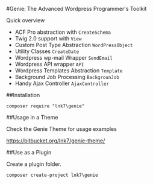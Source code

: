 #Genie: The Advanced Wordpress Programmer's Toolkit

Quick overview
- ACF Pro abstraction with `CreateSchema` 
- Twig 2.0 support with `View`
- Custom Post Type Abstraction `WordPressObject`
- Utility Classes `CreateDate`  
- Wordpress wp-mail Wrapper `SendEmail`
- Wordpress API wrapper `API`
- Wordpress Templates Abstraction `Template` 
- Background Job Processing `BackgrounJob`
- Handy Ajax Controller `AjaxController`
 
##Installation

`composer require "lnk7\genie"`

##Usage in a Theme

Check the Genie Theme for usage examples

https://bitbucket.org/lnk7/genie-theme/

##Use as a Plugin

Create a plugin folder.

`composer create-project lnk7\genie`